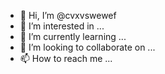 - 👋 Hi, I’m @cvxvswewef
- 👀 I’m interested in ...
- 🌱 I’m currently learning ...
- 💞️ I’m looking to collaborate on ...
- 📫 How to reach me ...

<!---
cvxvswewef/cvxvswewef is a ✨ special ✨ repository because its `README.md` (this file) appears on your GitHub profile.
You can click the Preview link to take a look at your changes.
--->
